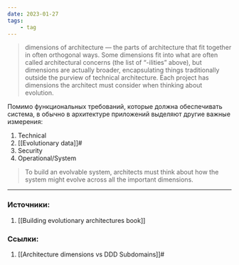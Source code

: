 ```yaml
---
date: 2023-01-27
tags:
    - tag
---
```


> dimensions of architecture — the parts of architecture that fit together in often orthogonal ways. Some dimensions fit into what are often called architectural concerns (the list of “-ilities” above), but dimensions are actually broader, encapsulating things traditionally outside the purview of technical architecture. Each project has dimensions the architect must consider when thinking about evolution.

Помимо функциональных требований, которые должна обеспечивать система, в обычно в архитектуре приложений выделяют другие важные измерения:

1. Technical
1. [[Evolutionary data]]#
1. Security
1. Operational/System

> To build an evolvable system, architects must think about how the system might evolve across all the important dimensions.


---

### Источники:
1. [[Building evolutionary architectures book]]

### Ссылки:
1. [[Architecture dimensions vs DDD Subdomains]]#